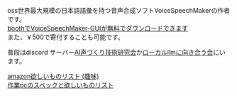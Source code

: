 oss世界最大規模の日本語語彙を持つ音声合成ソフトVoiceSpeechMakerの作者です。  
[boothでVoiceSpeechMaker-GUIが無料でダウンロードできます](https://warihima-soft.booth.pm/items/7090520)  
また、￥500で寄付することも可能です。

普段はdiscord サーバー[AI声づくり技術研究会](https://discord.gg/CU96Jd5Hau)か[ローカルllmに向き合う会](https://discord.gg/whhVuP8EM7)にいます。

[amazon欲しいものリスト (趣味)](https://www.amazon.jp/hz/wishlist/ls/2RJFFCYR0IVXU?ref_=wl_share)  
[作業pcのスペックと欲しいものリスト](https://warihima.blogspot.com/p/blog-page.html)
<!---
WariHima/WariHima is a ✨ special ✨ repository because its `README.md` (this file) appears on your GitHub profile.
You can click the Preview link to take a look at your changes.
--->
